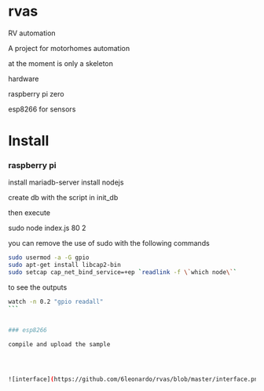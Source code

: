 # rvas

RV automation

A project for motorhomes automation

at the moment is only a skeleton


hardware

raspberry pi zero

esp8266 for sensors

# Install

### raspberry pi 

install mariadb-server
install nodejs

create db with the script in init_db

then execute

sudo node index.js 80 2

you can remove the use of sudo with the following commands

```bash
sudo usermod -a -G gpio
sudo apt-get install libcap2-bin
sudo setcap cap_net_bind_service=+ep `readlink -f \`which node\``
```

to see the outputs 

````bash
watch -n 0.2 "gpio readall"
```


### esp8266

compile and upload the sample




![interface](https://github.com/6leonardo/rvas/blob/master/interface.png?raw=true)



